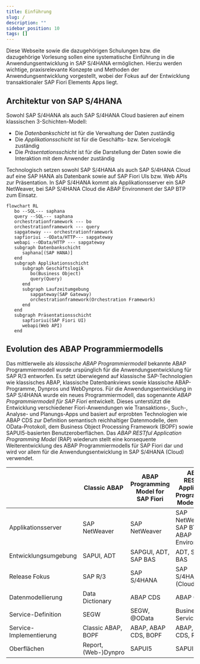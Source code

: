 ```yaml
---
title: Einführung
slug: /
description: ""
sidebar_position: 10
tags: []
---
```


Diese Webseite sowie die dazugehörigen Schulungen bzw. die dazugehörige Vorlesung sollen eine systematische Einführung in die Anwendungsentwicklung in SAP S/4HANA ermöglichen. Hierzu werden wichtige, praxisrelevante Konzepte und Methoden der Anwendungsentwicklung vorgestellt, wobei der Fokus auf der Entwicklung transaktionaler SAP Fiori Elements Apps liegt.

## Architektur von SAP S/4HANA

Sowohl SAP S/4HANA als auch SAP S/4HANA Cloud basieren auf einem klassischen 3-Schichten-Modell:

- Die _Datenbankschicht_ ist für die Verwaltung der Daten zuständig
- Die _Applikationsschicht_ ist für die Geschäfts- bzw. Servicelogik zuständig
- Die _Präsentationsschicht_ ist für die Darstellung der Daten sowie die Interaktion mit dem Anwender zuständig

Technologisch setzen sowohl SAP S/4HANA als auch SAP S/4HANA Cloud auf eine SAP HANA als Datenbank sowie auf SAP Fiori UIs bzw. Web APIs zur Präsentation. In SAP S/4HANA kommt als Applikationsserver ein SAP NetWeaver, bei SAP S/4HANA Cloud die ABAP Environment der SAP BTP zum Einsatz.

```mermaid
flowchart RL
   bo --SQL--- saphana
   query --SQL--- saphana
   orchestrationframework --- bo
   orchestrationframework --- query
   sapgateway --- orchestrationframework
   sapfioriui --OData/HTTP--- sapgateway
   webapi --OData/HTTP --- sapgateway
   subgraph Datenbankschicht
      saphana[(SAP HANA)]
   end
   subgraph Applikationsschicht
      subgraph Geschäftslogik
         bo(Business Object)
         query(Query)
      end
      subgraph Laufzeitumgebung
         sapgateway(SAP Gateway)
         orchestrationframework(Orchestration Framework)
      end
   end
   subgraph Präsentationsschicht
      sapfioriui(SAP Fiori UI)
      webapi(Web API)
   end
```

## Evolution des ABAP Programmiermodells

Das mittlerweile als _klassische ABAP Programmiermodell_ bekannte ABAP Programmiermodell wurde urspünglich für die Anwendungsentwicklung für SAP R/3 entworfen. Es setzt überwiegend auf klassische SAP-Technologien wie klassisches ABAP, klassische Datenbankviews sowie klassische ABAP-Programme, Dynpros und WebDynpros. Für die Anwendungsentwicklung in SAP S/4HANA wurde ein neues Programmiermodell, das sogenannte _ABAP Programmiermodell für SAP Fiori_ entwickelt. Dieses unterstützt die Entwicklung verschiedener Fiori-Anwendungen wie Transaktions-, Such-, Analyse- und Planungs-Apps und basiert auf erprobten Technologien wie ABAP CDS zur Definition semantisch reichhaltiger Datenmodelle, dem OData-Protokoll, dem Business Object Processing Framework (BOPF) sowie SAPUI5-basierten Benutzeroberflächen. Das _ABAP RESTful Application Programming Model_ (RAP) wiederum stellt eine konsequente Weiterentwicklung des ABAP Programmiermodells für SAP Fiori dar und wird vor allem für die Anwendungsentwicklung in SAP S/4HANA (Cloud) verwendet.

|                         | Classic ABAP         | ABAP Programming Model for SAP Fiori | ABAP RESTful Application Programming Model (RAP) |
| ----------------------- | -------------------- | ------------------------------------ | ------------------------------------------------ |
| Applikationsserver      | SAP NetWeaver        | SAP NetWeaver                        | SAP NetWeaver, SAP BTP - ABAP Environment        |
| Entwicklungsumgebung    | SAPUI, ADT           | SAPGUI, ADT, SAP BAS                 | ADT, SAP BAS                                     |
| Release Fokus           | SAP R/3              | SAP S/4HANA                          | SAP S/4HANA (Cloud)                              |
| Datenmodellierung       | Data Dictionary      | ABAP CDS                             | ABAP CDS                                         |
| Service-Definition      | SEGW                 | SEGW, @OData                         | Business Service                                 |
| Service-Implementierung | Classic ABAP, BOPF   | ABAP, ABAP CDS, BOPF                 | ABAP, ABAP CDS, RAP BO                           |
| Oberflächen             | Report, (Web-)Dynpro | SAPUI5                               | SAPUI5                                           |
